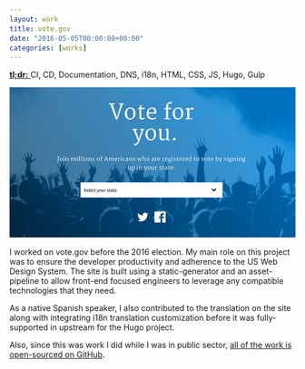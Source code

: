 ```yaml
---
layout: work
title: vote.gov
date: "2016-05-05T00:00:00+00:00"
categories: [works]
---
```


<a href="https://vote.gov" target="_blank">
  <strong>tl;dr:</strong>
</a> CI, CD, Documentation, DNS, i18n, HTML, CSS, JS, Hugo, Gulp

![Launch header image](/img/works/vote-gov.jpg "Vote.gov Header Image")

I worked on vote.gov before the 2016 election. My main role on this project was
to ensure the developer productivity and adherence to the US Web Design System.
The site is built using a static-generator and an asset-pipeline to allow
front-end focused engineers to leverage any compatible technologies that they
need.

As a native Spanish speaker, I also contributed to the translation on the site
along with integrating i18n translation customization before it was
fully-supported in upstream for the Hugo project.

Also, since this was work I did while I was in public sector, [all of the work is
open-sourced on GitHub][gh-link].

[gh-link]: https://github.com/usagov/vote-gov "The vote.gov codebase on GitHub."
